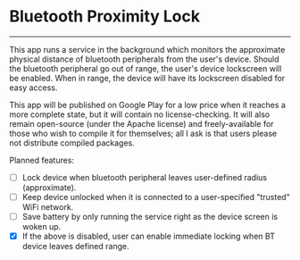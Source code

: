 # Bluetooth Proximity Lock
- - -

This app runs a service in the background which monitors the approximate physical distance of bluetooth peripherals from the user's device. Should the bluetooth peripheral go out of range, the user's device lockscreen will be enabled. When in range, the device will have its lockscreen disabled for easy access.

This app will be published on Google Play for a low price when it reaches a more complete state, but it will contain no license-checking. It will also remain open-source (under the Apache license) and freely-available for those who wish to compile it for themselves; all I ask is that users please not distribute compiled packages.

Planned features:

- [ ] Lock device when bluetooth peripheral leaves user-defined radius (approximate).
- [ ] Keep device unlocked when it is connected to a user-specified "trusted" WiFi network.
- [ ] Save battery by only running the service right as the device screen is woken up.
- [x] If the above is disabled, user can enable immediate locking when BT device leaves defined range.
